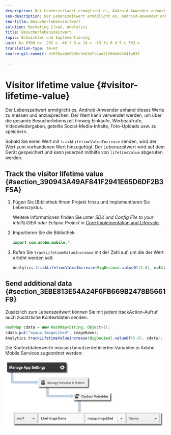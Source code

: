 ```yaml
---
description: Der Lebenszeitwert ermöglicht es, Android-Anwender anhand dieses Werts zu messen und anzusprechen. Der Wert kann verwendet werden, um über die gesamte Besucherlebenszeit hinweg Einkäufe, Werbeaufrufe, Videowiedergaben, geteilte Social-Media-Inhalte, Foto-Uploads usw. zu speichern.
seo-description: Der Lebenszeitwert ermöglicht es, Android-Anwender anhand dieses Werts zu messen und anzusprechen. Der Wert kann verwendet werden, um über die gesamte Besucherlebenszeit hinweg Einkäufe, Werbeaufrufe, Videowiedergaben, geteilte Social-Media-Inhalte, Foto-Uploads usw. zu speichern.
seo-title: Besucherlebenszeitwert
solution: Marketing Cloud, Analytics
title: Besucherlebenszeitwert
topic: Entwickler und Implementierung
uuid: ba 0308 de -282 e -46 f 9-a 14 c -19 fb 6 d 5 c 363 e
translation-type: tm+mt
source-git-commit: bf076aa8e59d5c3e634fc4ae21f0de0d4541a83f

---
```



# Visitor lifetime value {#visitor-lifetime-value}

Der Lebenszeitwert ermöglicht es, Android-Anwender anhand dieses Werts zu messen und anzusprechen. Der Wert kann verwendet werden, um über die gesamte Besucherlebenszeit hinweg Einkäufe, Werbeaufrufe, Videowiedergaben, geteilte Social-Media-Inhalte, Foto-Uploads usw. zu speichern.

Sobald Sie einen Wert mit `trackLifetimeValueIncrease` senden, wird der Wert zum vorhandenen Wert hinzugefügt. Der Lebenszeitwert wird auf dem Gerät gespeichert und kann jederzeit mithilfe von `lifetimeValue` abgerufen werden. 

## Track the visitor lifetime value {#section_390943A49AF841F2941E65D6DF2B3F5A}

1. Fügen Sie [Bibliothek Ihrem Projekt hinzu und implementieren Sie Lebenszyklus.

   Weitere Informationen finden Sie unter *SDK und Config File to your intellij IDEA oder Eclipse Project* in [Core Implementation and Lifecycle](/help/android/getting-started/dev-qs.md).
1. Importieren Sie die Bibliothek:

   ```java
   import com.adobe.mobile.*;
   ```

1. Rufen Sie `trackLifetimeValueIncrease` mit der Zahl auf, um die der Wert erhöht werden soll:

   ```java
   Analytics.trackLifetimeValueIncrease(BigDecimal.valueOf(5.0), null);
   ```

## Send additional data {#section_3EBE813E54A24F6FB669B2478B5661F9}

Zusätzlich zum Lebenszeitwert können Sie mit jedem trackAction-Aufruf auch zusätzliche Kontextdaten senden:

```java
HashMap cdata = new HashMap<String, Object>(); 
cdata.put("myapp.ImageLiked", imageName); 
Analytics.trackLifetimeValueIncrease(BigDecimal.valueOf(5.0), cdata);
```

Die Kontextdatenwerte müssen benutzerdefinierten Variablen in Adobe Mobile Services zugeordnet werden:

![](assets/map-variable-context-ltv.png)

